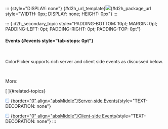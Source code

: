 ::: {style="DISPLAY: none"}
[](ms-xhelp:///?Id=d2h_url_template){#d2h_url_template}![](!package_url!){#d2h_package_url style="WIDTH: 0px; DISPLAY: none; HEIGHT: 0px"}
:::

::: {.d2h_secondary_topic style="PADDING-BOTTOM: 10pt; MARGIN: 0pt; PADDING-LEFT: 0pt; PADDING-RIGHT: 0pt; PADDING-TOP: 0pt"}
#### Events {#events style="tab-stops: 0pt"}

 

ColorPicker supports rich server and client side events as discussed below.

 

More:

[ ]{#related-topics}

[![](button.gif){border="0" align="absMiddle"}Server-side Events](ms-xhelp:///?Id=1e3bb267-58a5-4d5f-8f2f-8acde07387f7){style="TEXT-DECORATION: none"}

[![](button.gif){border="0" align="absMiddle"}Client-side Events](ms-xhelp:///?Id=ea66dd0d-b51a-4133-a5eb-4de172a98a42){style="TEXT-DECORATION: none"}
:::
